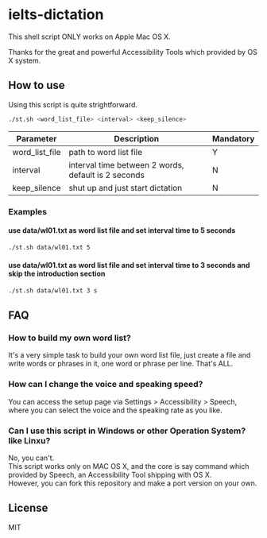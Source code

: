 # ielts-dictation

This shell script ONLY works on Apple Mac OS X.

Thanks for the great and powerful Accessibility Tools which provided by OS X system.

## How to use
Using this script is quite strightforward.

```bash
./st.sh <word_list_file> <interval> <keep_silence>
``` 

| Parameter | Description | Mandatory |
|--------|-------------|----------|
|word_list_file| path to word list file | Y |
|interval| interval time between 2 words, default is 2 seconds | N |
|keep_silence| shut up and just start dictation | N |

### Examples

#### use data/wl01.txt as word list file and set interval time to 5 seconds
```bash
./st.sh data/wl01.txt 5
```

#### use data/wl01.txt as word list file and set interval time to 3 seconds and skip the introduction section
```bash
./st.sh data/wl01.txt 3 s
```

## FAQ
### How to build my own word list?
It's a very simple task to build your own word list file, just create a file and write words or phrases in it, one word or phrase per line. That's ALL.

### How can I change the voice and speaking speed?
You can access the setup page via Settings > Accessibility > Speech, where you can select the voice and the speaking rate as you like.

### Can I use this script in Windows or other Operation System? like Linxu?
No, you can't.  
This script works only on MAC OS X, and the core is say command which provided by Speech, an Accessibility Tool shipping with OS X.  
However, you can fork this repository and make a port version on your own.

## License
MIT